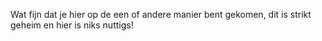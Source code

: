 Wat fijn dat je hier op de een of andere manier bent gekomen, dit is strikt geheim en hier is niks nuttigs!
